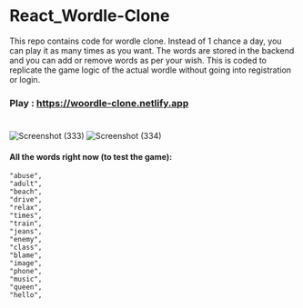 # React_Wordle-Clone
This repo contains code for wordle clone. Instead of 1 chance a day, you can play it as many times as you want. The words are stored in the backend and you can add or remove words as per your wish. This is coded to replicate the game logic of the actual wordle without going into registration or login.

### Play : https://woordle-clone.netlify.app

#
![Screenshot (333)](https://user-images.githubusercontent.com/70688937/168479366-c8dc0e93-b91d-47a6-8fb1-2942fb3a6a9a.png)
![Screenshot (334)](https://user-images.githubusercontent.com/70688937/168479503-16d6b43e-8160-4bd5-85c0-1127d84e02c2.png)


#### All the words right now (to test the game):
    "abuse",
    "adult",
    "beach",
    "drive",
    "relax",
    "times",
    "train",
    "jeans",
    "enemy",
    "class",
    "blame",
    "image",
    "phone",
    "music",
    "queen",
    "hello",
